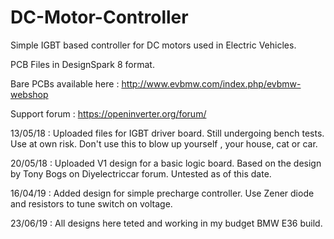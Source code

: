 # DC-Motor-Controller
Simple IGBT based controller for DC motors used in Electric Vehicles.

PCB Files in DesignSpark 8 format.

Bare PCBs available here : http://www.evbmw.com/index.php/evbmw-webshop

Support forum : https://openinverter.org/forum/


13/05/18 : Uploaded files for IGBT driver board. Still undergoing bench tests. Use at own risk. Don't use this to blow up yourself , your house, cat or car.

20/05/18 : Uploaded V1 design for a basic logic board. Based on the design by Tony Bogs on Diyelectriccar forum. Untested as of this date.


16/04/19 : Added design for simple precharge controller. Use Zener diode and resistors to tune switch on voltage.

23/06/19 : All designs here teted and working in my budget BMW E36 build.
